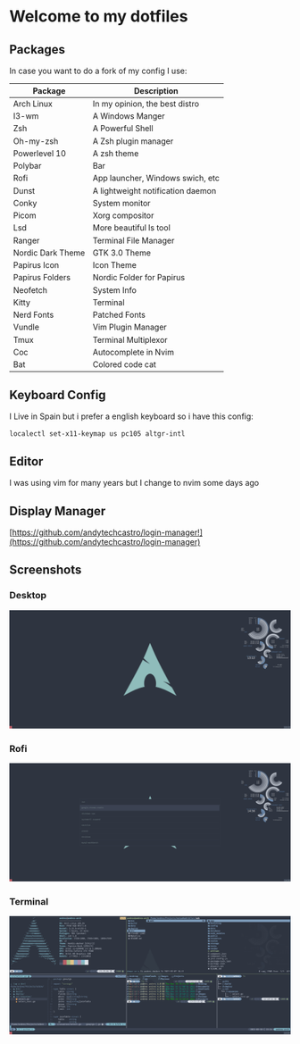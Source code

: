 # Welcome to my dotfiles

## Packages

In case you want to do a fork of my config I use:

| Package           | Description                       |
|-------------------|-----------------------------------|
| Arch Linux        | In my opinion, the best distro    | 
| I3-wm             | A Windows Manger                  |
| Zsh               | A Powerful Shell                  |
| Oh-my-zsh         | A Zsh plugin manager              |
| Powerlevel 10     | A zsh theme                       |
| Polybar           | Bar                               |
| Rofi              | App launcher, Windows swich, etc  |
| Dunst             | A lightweight notification daemon |
| Conky             | System monitor                    |
| Picom             | Xorg compositor                   |
| Lsd               | More beautiful ls tool            |
| Ranger            | Terminal File Manager             |
| Nordic Dark Theme | GTK 3.0 Theme                     | 
| Papirus Icon      | Icon Theme                        | 
| Papirus Folders   | Nordic Folder for Papirus         | 
| Neofetch          | System Info                       | 
| Kitty             | Terminal                          |
| Nerd Fonts        | Patched Fonts                     |
| Vundle            | Vim Plugin Manager                |
| Tmux              | Terminal Multiplexor              |
| Coc               | Autocomplete in Nvim              |
| Bat               | Colored code cat                  |

## Keyboard Config
I Live in Spain but i prefer a english keyboard so i have this config:

```
localectl set-x11-keymap us pc105 altgr-intl
```

## Editor
I was using vim for many years but I change to nvim some days ago

## Display Manager
[https://github.com/andytechcastro/login-manager!](https://github.com/andytechcastro/login-manager)

## Screenshots

### Desktop

![Desktop](.images/desktop.png)

### Rofi

![Rofi](.images/rofi.png)

### Terminal

![Terminal](.images/terminal.png)
